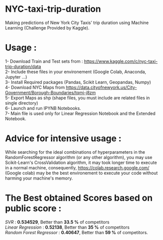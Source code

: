 # NYC-taxi-trip-duration
Making predictions of New York City Taxis' trip duration using Machine Learning (Challenge Provided by Kaggle). <br/>

# Usage : 
1- Download Train and Test sets from : https://www.kaggle.com/c/nyc-taxi-trip-duration/data <br/>
2- Include these files in your environement (Google Colab, Anaconda, Jupyter ...) <br/>
3- Install Required packages (Pandas, Scikit Learn, Geopandas, Numpy) <br/>
4- Download NYC Maps from https://data.cityofnewyork.us/City-Government/Borough-Boundaries/tqmj-j8zm <br/>
5- Export Maps as shp (shape files, you must include are related files in single directory) <br/>
6- Launch and run IPYNB Notebooks.<br/>
7- Main file is used only for Linear Regression Notebook and the Extended Notebook.

# Advice for intensive usage :
While searching for the ideal combinations of hyperparameters in the RandomForestRegressor algorithm (or any other algorithm), you may use Scikit-Learn's CrossValidation algorithm, it may took longer time to execute in a normal machine, consequently, 
https://colab.research.google.com/ (Google colab) may be the best environement to execute your code without harming your machine's memory.

# The Best obtained Scores based on public score : 
*SVR* : **0.534529**, Better than **33.5 %** of competitors  <br/>
*Linear Regression* : **0.52138**, Better than **35 %** of competitors <br/>
*Random Forest Regressor* : **0.40647**, Better than **59 %** of competitors. 
